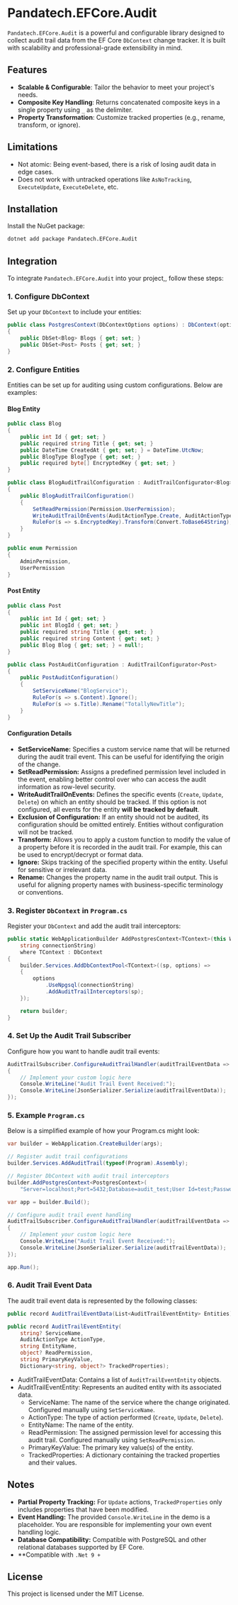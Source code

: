 # Pandatech.EFCore.Audit

`Pandatech.EFCore.Audit` is a powerful and configurable library designed to collect audit trail data from the EF Core
`DbContext` change tracker. It is built with scalability and professional-grade extensibility in mind.

## Features

- **Scalable & Configurable**: Tailor the behavior to meet your project's needs.
- **Composite Key Handling**: Returns concatenated composite keys in a single property using `_` as the delimiter.
- **Property Transformation**: Customize tracked properties (e.g., rename, transform, or ignore).

## Limitations

- Not atomic: Being event-based, there is a risk of losing audit data in edge cases.
- Does not work with untracked operations like `AsNoTracking`, `ExecuteUpdate`, `ExecuteDelete`, etc.

## Installation

Install the NuGet package:

```bash
dotnet add package Pandatech.EFCore.Audit
```

## Integration

To integrate `Pandatech.EFCore.Audit` into your project,, follow these steps:

### 1. Configure DbContext

Set up your `DbContext` to include your entities:

```csharp
public class PostgresContext(DbContextOptions options) : DbContext(options)
{
    public DbSet<Blog> Blogs { get; set; }
    public DbSet<Post> Posts { get; set; }
}
```

### 2. Configure Entities

Entities can be set up for auditing using custom configurations. Below are examples:

#### Blog Entity

```csharp
public class Blog
{
    public int Id { get; set; }
    public required string Title { get; set; }
    public DateTime CreatedAt { get; set; } = DateTime.UtcNow;
    public BlogType BlogType { get; set; }
    public required byte[] EncryptedKey { get; set; }
}

public class BlogAuditTrailConfiguration : AuditTrailConfigurator<Blog>
{
    public BlogAuditTrailConfiguration()
    {
        SetReadPermission(Permission.UserPermission);
        WriteAuditTrailOnEvents(AuditActionType.Create, AuditActionType.Update, AuditActionType.Delete);
        RuleFor(s => s.EncryptedKey).Transform(Convert.ToBase64String);
    }
}

public enum Permission
{
    AdminPermission,
    UserPermission
}
```

#### Post Entity

```csharp
public class Post
{
    public int Id { get; set; }
    public int BlogId { get; set; }
    public required string Title { get; set; }
    public required string Content { get; set; }
    public Blog Blog { get; set; } = null!;
}

public class PostAuditConfiguration : AuditTrailConfigurator<Post>
{
    public PostAuditConfiguration()
    {
        SetServiceName("BlogService");
        RuleFor(s => s.Content).Ignore();
        RuleFor(s => s.Title).Rename("TotallyNewTitle");
    }
}
```

#### Configuration Details

- **SetServiceName:** Specifies a custom service name that will be returned during the audit trail event. This can be
  useful for identifying the origin of the change.
- **SetReadPermission:** Assigns a predefined permission level included in the event, enabling better control over who
  can access the audit information as row-level security.
- **WriteAuditTrailOnEvents:** Defines the specific events (`Create`, `Update`, `Delete`) on which an entity should be
  tracked. If this option is not configured, all events for the entity **will be tracked by default**.
- **Exclusion of Configuration:** If an entity should not be audited, its configuration should be omitted entirely.
  Entities
  without configuration will not be tracked.
- **Transform:** Allows you to apply a custom function to modify the value of a property before it is recorded in the
  audit trail. For example, this can be used to encrypt/decrypt or format data.
- **Ignore:** Skips tracking of the specified property within the entity. Useful for sensitive or irrelevant data.
- **Rename:** Changes the property name in the audit trail output. This is useful for aligning property names with
  business-specific terminology or conventions.

### 3. Register `DbContext` in `Program.cs`

Register your `DbContext` and add the audit trail interceptors:

```csharp
public static WebApplicationBuilder AddPostgresContext<TContext>(this WebApplicationBuilder builder,
    string connectionString)
    where TContext : DbContext
{
    builder.Services.AddDbContextPool<TContext>((sp, options) =>
    {
        options
            .UseNpgsql(connectionString)
            .AddAuditTrailInterceptors(sp);
    });

    return builder;
}
```

### 4. Set Up the Audit Trail Subscriber

Configure how you want to handle audit trail events:

```csharp
AuditTrailSubscriber.ConfigureAuditTrailHandler(auditTrailEventData =>
{
    // Implement your custom logic here
    Console.WriteLine("Audit Trail Event Received:");
    Console.WriteLine(JsonSerializer.Serialize(auditTrailEventData));
});
```

### 5. Example `Program.cs`

Below is a simplified example of how your Program.cs might look:

```csharp
var builder = WebApplication.CreateBuilder(args);

// Register audit trail configurations
builder.Services.AddAuditTrail(typeof(Program).Assembly);

// Register DbContext with audit trail interceptors
builder.AddPostgresContext<PostgresContext>(
    "Server=localhost;Port=5432;Database=audit_test;User Id=test;Password=test;Pooling=true;");

var app = builder.Build();

// Configure audit trail event handling
AuditTrailSubscriber.ConfigureAuditTrailHandler(auditTrailEventData =>
{
    // Implement your custom logic here
    Console.WriteLine("Audit Trail Event Received:");
    Console.WriteLine(JsonSerializer.Serialize(auditTrailEventData));
});

app.Run();
```

### 6. Audit Trail Event Data

The audit trail event data is represented by the following classes:

```csharp
public record AuditTrailEventData(List<AuditTrailEventEntity> Entities);

public record AuditTrailEventEntity(
    string? ServiceName,
    AuditActionType ActionType,
    string EntityName,
    object? ReadPermission,
    string PrimaryKeyValue,
    Dictionary<string, object?> TrackedProperties);
```

- AuditTrailEventData: Contains a list of `AuditTrailEventEntity` objects.
- AuditTrailEventEntity: Represents an audited entity with its associated data.
    - ServiceName: The name of the service where the change originated. Configured manually using `SetServiceName`.
    - ActionType: The type of action performed (`Create`, `Update`, `Delete`).
    - EntityName: The name of the entity.
    - ReadPermission: The assigned permission level for accessing this audit trail. Configured manually using
      `SetReadPermission`.
    - PrimaryKeyValue: The primary key value(s) of the entity.
    - TrackedProperties: A dictionary containing the tracked properties and their values.

## Notes

- **Partial Property Tracking:** For `Update` actions, `TrackedProperties` only includes properties that have been
  modified.
- **Event Handling:** The provided `Console.WriteLine` in the demo is a placeholder. You are responsible for
  implementing your own event handling logic.
- **Database Compatibility:** Compatible with PostgreSQL and other relational databases supported by EF Core.
- **Compatible with `.Net 9 +`

## License

This project is licensed under the MIT License.